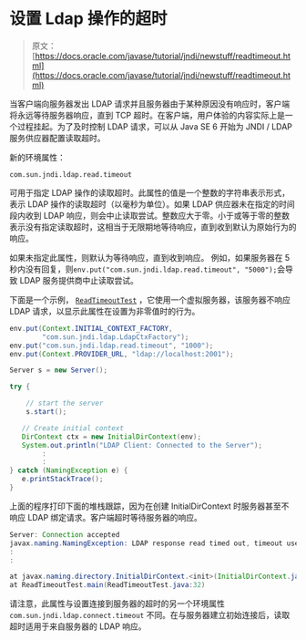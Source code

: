 # 设置 Ldap 操作的超时

> 原文： [https://docs.oracle.com/javase/tutorial/jndi/newstuff/readtimeout.html](https://docs.oracle.com/javase/tutorial/jndi/newstuff/readtimeout.html)

当客户端向服务器发出 LDAP 请求并且服务器由于某种原因没有响应时，客户端将永远等待服务器响应，直到 TCP 超时。在客户端，用户体验的内容实际上是一个过程挂起。为了及时控制 LDAP 请求，可以从 Java SE 6 开始为 JNDI / LDAP 服务供应器配置读取超时。

新的环境属性：

`com.sun.jndi.ldap.read.timeout`

可用于指定 LDAP 操作的读取超时。此属性的值是一个整数的字符串表示形式，表示 LDAP 操作的读取超时（以毫秒为单位）。如果 LDAP 供应器未在指定的时间段内收到 LDAP 响应，则会中止读取尝试。整数应大于零。小于或等于零的整数表示没有指定读取超时，这相当于无限期地等待响应，直到收到默认为原始行为的响应。

如果未指定此属性，则默认为等待响应，直到收到响应。
例如，如果服务器在 5 秒内没有回复，则`env.put("com.sun.jndi.ldap.read.timeout", "5000");`会导致 LDAP 服务提供商中止读取尝试。

下面是一个示例， [`ReadTimeoutTest`](examples/ReadTimeoutTest.java) ，它使用一个虚拟服务器，该服务器不响应 LDAP 请求，以显示此属性在设置为非零值时的行为。

```java
env.put(Context.INITIAL_CONTEXT_FACTORY,
        "com.sun.jndi.ldap.LdapCtxFactory");
env.put("com.sun.jndi.ldap.read.timeout", "1000");
env.put(Context.PROVIDER_URL, "ldap://localhost:2001");

Server s = new Server();

try {

    // start the server
    s.start();

   // Create initial context
   DirContext ctx = new InitialDirContext(env);
   System.out.println("LDAP Client: Connected to the Server");
        :
        :
} catch (NamingException e) {
   e.printStackTrace();
}

```

上面的程序打印下面的堆栈跟踪，因为在创建 InitialDirContext 时服务器甚至不响应 LDAP 绑定请求。客户端超时等待服务器的响应。

```java
Server: Connection accepted
javax.naming.NamingException: LDAP response read timed out, timeout used:1000ms.
:
:

at javax.naming.directory.InitialDirContext.<init>(InitialDirContext.java:82)
at ReadTimeoutTest.main(ReadTimeoutTest.java:32)

```

请注意，此属性与设置连接到服务器的超时的另一个环境属性 `com.sun.jndi.ldap.connect.timeout` 不同。在与服务器建立初始连接后，读取超时适用于来自服务器的 LDAP 响应。